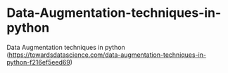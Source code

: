 # Data-Augmentation-techniques-in-python
Data Augmentation techniques in python (https://towardsdatascience.com/data-augmentation-techniques-in-python-f216ef5eed69)
